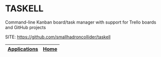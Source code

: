 # TASKELL

 Command-line Kanban board/task manager with support for Trello boards and GitHub projects

 SITE: https://github.com/smallhadroncollider/taskell

 | [Applications](https://portable-linux-apps.github.io/apps.html) | [Home](https://portable-linux-apps.github.io)
 | --- | --- |
